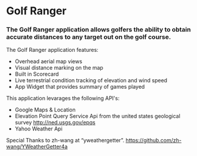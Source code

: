 # Golf Ranger

### The Golf Ranger application allows golfers the ability to obtain accurate distances to any target out on the golf course.

The Golf Ranger application features:
* Overhead aerial map views
* Visual distance marking on the map
* Built in Scorecard
* Live terrestrial condition tracking of elevation and wind speed
* App Widget that provides summary of games played

This application levarages the following API's:
*  Google Maps & Location
*  Elevation Point Query Service Api from the united states geological survey http://ned.usgs.gov/epqs
*  Yahoo Weather Api

Special Thanks to zh-wang at “yweathergetter”. https://github.com/zh-wang/YWeatherGetter4a
